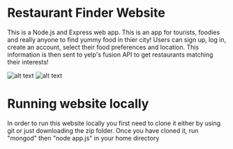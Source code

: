 # Restaurant Finder Website
This is a Node.js and Express web app.
This is an app for tourists, foodies and really anyone to find yummy food in thier city!
 Users can sign up, log in, create an account, select their food preferences and location.
This information is then sent to yelp's fusion API to get restaurants matching their interests!

![alt text](https://static.wixstatic.com/media/ea91a5_8981a4323fc240d2addc5cc9eac61e9f~mv2.jpg/v1/fill/w_682,h_567,al_c,q_85,usm_0.66_1.00_0.01/restgithub1_JPG.webp)
![alt text](https://static.wixstatic.com/media/ea91a5_30a51771b09a4e2ca77043b9c79ce2a7~mv2.jpg/v1/fill/w_600,h_501,al_c,q_80,usm_0.66_1.00_0.01/restgithub2_JPG.webp)
# Running website locally
In order to run this website locally you first need to clone it either by using git or just downloading the zip folder. Once you have cloned it, run "mongod" then "node app.js" in your home directory
